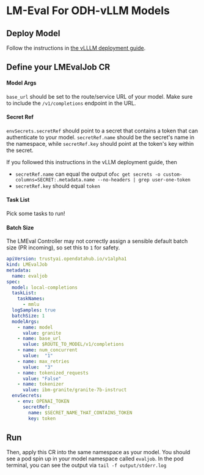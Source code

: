 # LM-Eval For ODH-vLLM Models

## Deploy Model
Follow the instructions in [the vLLLM deployment guide](../llm-deployment/vllm/README.md).

## Define your LMEvalJob CR


#### Model Args
`base_url` should be set to the route/service URL of your model. Make sure to include the `/v1/completions` endpoint in the URL.

#### Secret Ref
`envSecrets.secretRef` should point to a secret that contains a token that can authenticate to your model. `secretRef.name` should be
the secret's name in the namespace, while `secretRef.key` should point at the token's key within the secret. 

If you followed this instructions in the vLLM deployment guide, then
* `secretRef.name` can equal the output of`oc get secrets -o custom-columns=SECRET:.metadata.name --no-headers | grep user-one-token`
* `secretRef.key` should equal `token`

#### Task List
Pick some tasks to run!

#### Batch Size
The LMEval Controller may not correctly assign a sensible default batch size (PR incoming), so set this to `1` for safety.


```yaml
apiVersion: trustyai.opendatahub.io/v1alpha1
kind: LMEvalJob
metadata:
  name: evaljob
spec:
  model: local-completions
  taskList:
    taskNames:
      - mmlu
  logSamples: true
  batchSize: 1
  modelArgs:
    - name: model
      value: granite
    - name: base_url
      value: $ROUTE_TO_MODEL/v1/completions
    - name: num_concurrent
      value:  "1"
    - name: max_retries
      value:  "3"
    - name: tokenized_requests
      value: "False"
    - name: tokenizer
      value: ibm-granite/granite-7b-instruct
  envSecrets:
    - env: OPENAI_TOKEN
      secretRef:
        name: $SECRET_NAME_THAT_CONTAINS_TOKEN
        key: token
```

## Run
Then, apply this CR into the same namespace as your model. You should see a pod spin up in your 
model namespace called `evaljob`. In the pod terminal, you can see the output via `tail -f output/stderr.log`
